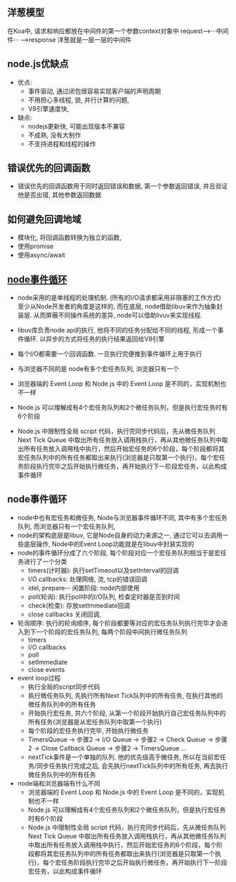## 洋葱模型

在Koa中, 请求和响应都放在中间件的第一个参数context对象中   request-->···中间件··· -->response  洋葱就是一层一层的中间件

## node.js优缺点

* 优点:
	* 事件驱动, 通过闭包很容易实现客户端的声明周期
	* 不用担心多线程, 锁, 并行计算的问题, 
	* V8引擎速度快,
* 缺点:
	* nodejs更新快, 可能出现版本不兼容
	* 不成熟, 没有大制作
	* 不支持进程和线程的操作

## 错误优先的回调函数

* 错误优先的回调函数用于同时返回错误和数据, 第一个参数返回错误, 并且验证他是否出错, 其他参数返回数据

## 如何避免回调地域

* 模块化, 将回调函数转换为独立的函数, 
* 使用promise
* 使用async/await


## [node事件循环](https://mp.weixin.qq.com/s/yNyBWZqTiLSqvscNXDaaPw)

* node采用的是单线程的处理机制. (所有的I/O请求都采用非阻塞的工作方式) 至少从Node开发者的角度是这样的, 而在底层, node借助libuv来作为抽象封装层. 从而屏蔽不同操作系统的差异, node可以借助livuv来实现线程. 
* libuv库负责node api的执行, 他将不同的任务分配给不同的线程, 形成一个事件循环. 以异步的方式将任务的执行结果返回给V8引擎
* 每个I/O都需要一个回调函数.  一旦执行完便推到事件循环上用于执行
* 与浏览器不同的是 node有多个宏任务队列, 浏览器只有一个


* 浏览器端的 Event Loop 和 Node.js 中的 Event Loop 是不同的，实现机制也不一样
* Node.js 可以理解成有4个宏任务队列和2个微任务队列，但是执行宏任务时有6个阶段
* Node.js 中限制性全局 script 代码，执行完同步代码后，先从微任务队列 Next Tick Queue 中取出所有任务放入调用栈执行，再从其他微任务队列中取出所有任务放入调用栈中执行，然后开始宏任务的6个阶段，每个阶段都将其宏任务队列中的所有任务都取出来执行(浏览器是只取第一个执行)，每个宏任务阶段执行完毕之后开始执行微任务，再开始执行下一阶段宏任务，以此构成事件循环


## node事件循环

* node中也有宏任务和微任务, Node与浏览器事件循环不同, 其中有多个宏任务队列, 而浏览器只有一个宏任务队列,
* node的架构底层是libuv, 它是Node自身的动力来源之一, 通过它可以去调用一些底层操作, Node中的Event Loop功能就是在libuv中封装实现的
* node的事件循环分成了六个阶段, 每个阶段对应一个宏任务队列相当于是宏任务进行了一个分类
	* timers(计时器): 执行setTimeout以及setInterval的回调
	* I/O callbacks: 处理网络, 流, tcp的错误回调
	* idel, prepare-- 闲置阶段: node内部使用
	* poll(轮询): 执行poll中的I/O队列, 检查定时器是否到时间
	* check(检查): 存放setImmediate回调
	* close callbacks 关闭回调, 
* 轮询顺序: 执行的轮询顺序, 每个阶段都要等对应的宏任务队列执行完毕才会进入到下一个阶段的宏任务队列, 每两个阶段中间执行微任务队列
	* timers
	* I/O callbacks
	* poll
	* setImmediate
	* close events
* event loop过程
	* 执行全局的script同步代码
	* 执行微任务队列, 先执行所有Next Tick队列中的所有任务, 在执行其他的微任务队列中的所有任务
	* 开始执行宏任务, 共六个阶段, 从第一个阶段开始执行自己宏任务队列中的所有任务(浏览器是从宏任务队列中取第一个执行)
	* 每个阶段的宏任务执行完毕, 开始执行微任务
	* TimersQueue -> 步骤2 -> I/O Queue -> 步骤2 -> Check Queue -> 步骤2 -> Close Callback Queue -> 步骤2 -> TimersQueue ...
	* nextTick事件是一个单独的队列. 他的优先级高于微任务, 所以在当前宏任务/同步任务执行完成之后, 会先执行nextTick队列中的所有任务, 再去执行微任务队列中的所有任务
* node端和浏览器端有什么不同
	* 浏览器端的 Event Loop 和 Node.js 中的 Event Loop 是不同的，实现机制也不一样
	* Node.js 可以理解成有4个宏任务队列和2个微任务队列，但是执行宏任务时有6个阶段
	* Node.js 中限制性全局 script 代码，执行完同步代码后，先从微任务队列 Next Tick Queue 中取出所有任务放入调用栈执行，再从其他微任务队列中取出所有任务放入调用栈中执行，然后开始宏任务的6个阶段，每个阶段都将其宏任务队列中的所有任务都取出来执行(浏览器是只取第一个执行)，每个宏任务阶段执行完毕之后开始执行微任务，再开始执行下一阶段宏任务，以此构成事件循环